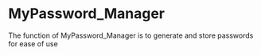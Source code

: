# MyPassword_Manager
The function of MyPassword_Manager is to generate and store passwords for ease of use

